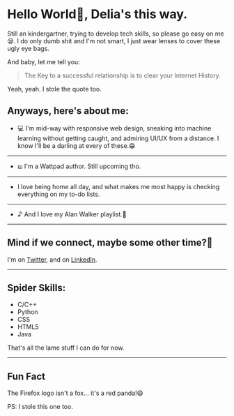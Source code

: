 # Hello World👋, Delia's this way.
Still an kindergartner, trying to develop tech skills, so please go easy on me😪. I do only dumb shit and I'm not smart, I just wear lenses to cover these ugly eye bags.

And baby, let me tell you:

> The Key to a successful relationship is to clear your Internet History.

Yeah, yeah. I stole the quote too.

## Anyways, here's about me:
* 💻 I'm mid-way with responsive web design, sneaking into machine learning without getting caught, and admiring UI/UX from a distance. I know I'll be a darling at every of these.😁
*********************
* ꟺ I'm a Wattpad author. Still upcoming tho.
*********************
* I love being home all day, and what makes me most happy is checking everything on my to-do lists.
*********************
* ♪ And I love my Alan Walker playlist.💆
***************

## Mind if we connect, maybe some other time?💁
I'm on [Twitter](https://twitter.com/delia_ayoko), and on [LinkedIn](https://www.linkedin.com/in/delia-ayoko-725469226/).
**************************
## Spider Skills:
* C/C++
* Python
* CSS
* HTML5
* Java

That's all the lame stuff I can do for now.
******
## Fun Fact
The Firefox logo isn't a fox… it's a red panda!😄

  PS: I stole this one too.
